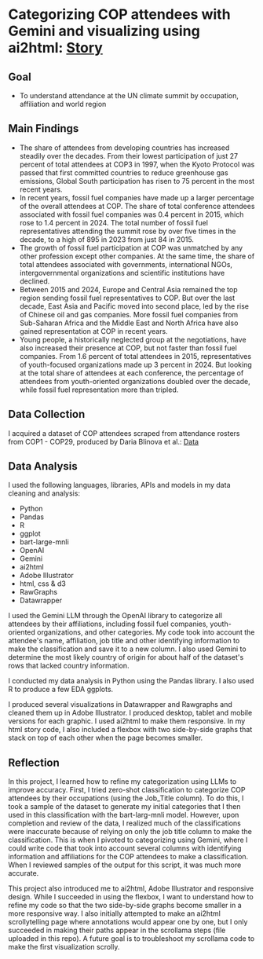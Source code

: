 # Categorizing COP attendees with Gemini and visualizing using ai2html: [Story](https://annikamcginnis.github.io/cop-attendees/)

## Goal
- To understand attendance at the UN climate summit by occupation, affiliation and world region

## Main Findings
- The share of attendees from developing countries has increased steadily over the decades. From their lowest participation of just 27 percent of total attendees at COP3 in 1997, when the Kyoto Protocol was passed that first committed countries to reduce greenhouse gas emissions, Global South participation has risen to 75 percent in the most recent years.
- In recent years, fossil fuel companies have made up a larger percentage of the overall attendees at COP. The share of total conference attendees associated with fossil fuel companies was 0.4 percent in 2015, which rose to 1.4 percent in 2024. The total number of fossil fuel representatives attending the summit rose by over five times in the decade, to a high of 895 in 2023 from just 84 in 2015.
- The growth of fossil fuel participation at COP was unmatched by any other profession except other companies. At the same time, the share of total attendees associated with governments, international NGOs, intergovernmental organizations and scientific institutions have declined.
- Between 2015 and 2024, Europe and Central Asia remained the top region sending fossil fuel representatives to COP. But over the last decade, East Asia and Pacific moved into second place, led by the rise of Chinese oil and gas companies. More fossil fuel companies from Sub-Saharan Africa and the Middle East and North Africa have also gained representation at COP in recent years.
- Young people, a historically neglected group at the negotiations, have also increased their presence at COP, but not faster than fossil fuel companies. From 1.6 percent of total attendees in 2015, representatives of youth-focused organizations made up 3 percent in 2024. But looking at the total share of attendees at each conference, the percentage of attendees from youth-oriented organizations doubled over the decade, while fossil fuel representation more than tripled.


## Data Collection
I acquired a dataset of COP attendees scraped from attendance rosters from COP1 - COP29, produced by Daria Blinova et al.: [Data]([https://openrepair.org/open-data/downloads/](https://github.com/bagozzib/UNFCCC-Attendance-Data))


## Data Analysis
I used the following languages, libraries, APIs and models in my data cleaning and analysis: 
- Python
- Pandas
- R
- ggplot
- bart-large-mnli
- OpenAI
- Gemini
- ai2html
- Adobe Illustrator
- html, css & d3
- RawGraphs
- Datawrapper

I used the Gemini LLM through the OpenAI library to categorize all attendees by their affiliations, including fossil fuel companies, youth-oriented organizations, and other categories. My code took into account the attendee's name, affiliation, job title and other identifying information to make the classification and save it to a new column. I also used Gemini to determine the most likely country of origin for about half of the dataset's rows that lacked country information. 

I conducted my data analysis in Python using the Pandas library. I also used R to produce a few EDA ggplots. 

I produced several visualizations in Datawrapper and Rawgraphs and cleaned them up in Adobe Illustrator. I produced desktop, tablet and mobile versions for each graphic. I used ai2html to make them responsive. In my html story code, I also included a flexbox with two side-by-side graphs that stack on top of each other when the page becomes smaller. 


## Reflection

In this project, I learned how to refine my categorization using LLMs to improve accuracy. First, I tried zero-shot classification to categorize COP attendees by their occupations (using the Job_Title column). To do this, I took a sample of the dataset to generate my initial categories that I then used in this classification with the bart-larg-mnli model. However, upon completion and review of the data, I realized much of the classifications were inaccurate because of relying on only the job title column to make the classification. This is when I pivoted to categorizing using Gemini, where I could write code that took into account several columns with identifying information and affiliations for the COP attendees to make a classification. When I reviewed samples of the output for this script, it was much more accurate. 

This project also introduced me to ai2html, Adobe Illustrator and responsive design. While I succeeded in using the flexbox, I want to understand how to refine my code so that the two side-by-side graphs become smaller in a more responsive way. I also initially attempted to make an ai2html scrollytelling page where annotations would appear one by one, but I only succeeded in making their paths appear in the scrollama steps (file uploaded in this repo). A future goal is to troubleshoot my scrollama code to make the first visualization scrolly.

 
